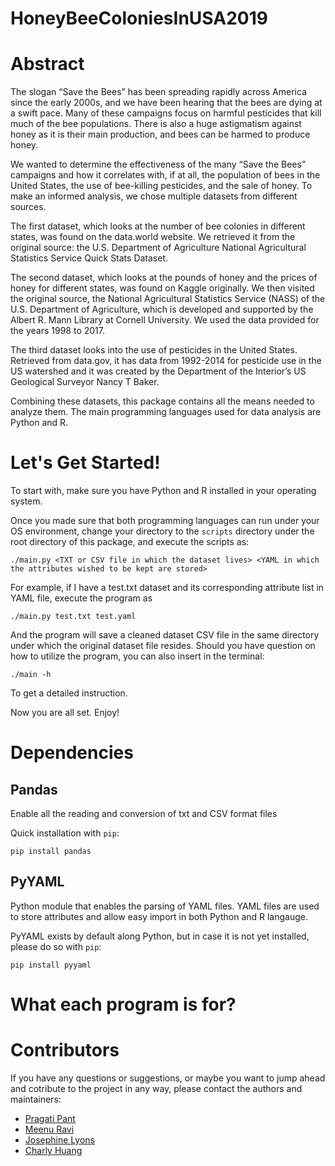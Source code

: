 # HoneyBeeColoniesInUSA2019

# Abstract

The slogan “Save the Bees” has been spreading rapidly across America since the early 2000s, and we have been hearing that the bees are dying at a swift pace. Many of these campaigns focus on harmful pesticides that kill much of the bee populations. There is also a huge astigmatism against honey as it is their main production, and bees can be harmed to produce honey. 

We wanted to determine the effectiveness of the many “Save the Bees” campaigns and how it correlates with, if at all, the population of bees in the United States, the use of bee-killing pesticides, and the sale of honey. To make an informed analysis, we chose multiple datasets from different sources. 

The first dataset, which looks at the number of bee colonies in different states, was found on the data.world website. We retrieved it from the original source: the U.S. Department of Agriculture National Agricultural Statistics Service Quick Stats Dataset.

The second dataset, which looks at the pounds of honey and the prices of honey for different states, was found on Kaggle originally. We then visited the original source, the National Agricultural Statistics Service (NASS) of the U.S. Department of Agriculture, which is developed and supported by the Albert R. Mann Library at Cornell University. We used the data provided for the years 1998 to 2017.


The third dataset looks into the use of pesticides in the United States. Retrieved from data.gov, it has data from 1992-2014 for pesticide use in the US watershed and it was created by the Department of the Interior’s US Geological Surveyor Nancy T Baker.


Combining these datasets, this package contains all the means needed to analyze them. The main programming languages used for data analysis are Python and R. 

# Let's Get Started!

To start with, make sure you have Python and R installed in your operating system. 

Once you made sure that both programming languages can run under your OS environment, change your directory to the `scripts` directory under the root directory of this package, and execute the scripts as:

```
./main.py <TXT or CSV file in which the dataset lives> <YAML in which the attributes wished to be kept are stored>
```

For example, if I have a test.txt dataset and its corresponding attribute list in YAML file, execute the program as

```
./main.py test.txt test.yaml
```

And the program will save a cleaned dataset CSV file in the same directory under which the original dataset file resides.
Should you have question on how to utilize the program, you can also insert in the terminal:

```
./main -h
```

To get a detailed instruction.

Now you are all set. Enjoy!

# Dependencies

## Pandas 
Enable all the reading and conversion of txt and CSV format files

Quick installation with `pip`:

```
pip install pandas
```

## PyYAML
Python module that enables the parsing of YAML files. YAML files are used to store attributes and allow easy import in both Python and R langauge.

PyYAML exists by default along Python, but in case it is not yet installed, please do so with `pip`:

```
pip install pyyaml
```

# What each program is for?




# Contributors

If you have any questions or suggestions, or maybe you want to jump ahead and cotribute to the project in any way, please contact the authors and maintainers:

- [Pragati Pant](pantp@rpi.edu)
- [Meenu Ravi](ravim@rpi.edu)
- [Josephine Lyons](lyonsj7@rpi.edu)
- [Charly Huang](huangc11@rpi.edu)